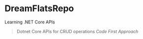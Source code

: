 # DreamFlatsRepo
Learning .NET Core APIs

> Dotnet Core APIs for CRUD operations *Code First Approach*

